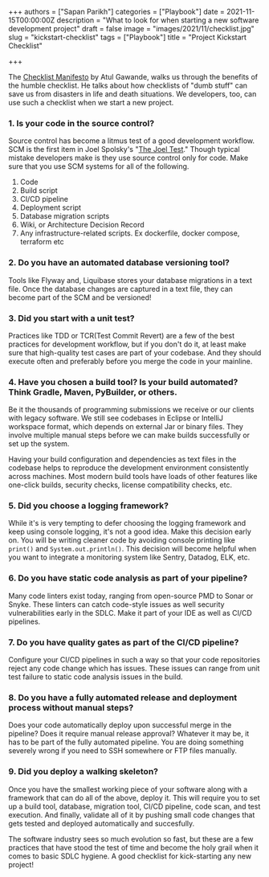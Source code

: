 +++
authors = ["Sapan Parikh"]
categories = ["Playbook"]
date = 2021-11-15T00:00:00Z
description = "What to look for when starting a new software development project"
draft = false
image = "images/2021/11/checklist.jpg"
slug = "kickstart-checklist"
tags = ["Playbook"]
title = "Project Kickstart Checklist"

+++

The [Checklist Manifesto](http://atulgawande.com/book/the-checklist-manifesto/) by Atul Gawande, walks us through the benefits of the humble checklist. He talks about how checklists of "dumb stuff"  can save us from disasters in life and death situations. We developers, too, can use such a checklist when we start a new project.

### 1. Is your code in the source control?
Source control has become a litmus test of a good development workflow. SCM is the first item in Joel Spolsky's "[The Joel Test](https://www.joelonsoftware.com/2000/08/09/the-joel-test-12-steps-to-better-code/)." Though typical mistake developers make is they use source control only for code. Make sure that you use SCM systems for all of the following.

1. Code
2. Build script
3. CI/CD pipeline
4. Deployment script
5. Database migration scripts
6. Wiki, or Architecture Decision Record
7. Any infrastructure-related scripts. Ex dockerfile, docker compose, terraform etc

### 2. Do you have an automated database versioning tool?
Tools like Flyway and, Liquibase stores your database migrations in a text file. Once the database changes are captured in a text file, they can become part of the SCM and be versioned!

### 3. Did you start with a unit test?
Practices like TDD or TCR(Test Commit Revert) are a few of the best practices for development workflow, but if you don't do it, at least make sure that high-quality test cases are part of your codebase. And they should execute often and preferably before you merge the code in your mainline.

### 4. Have you chosen a build tool? Is your build automated? Think Gradle, Maven, PyBuilder, or others.

Be it the thousands of programming submissions we receive or our clients with legacy software. We still see codebases in Eclipse or IntelliJ workspace format, which depends on external Jar or binary files. They involve multiple manual steps before we can make builds successfully or set up the system.

Having your build configuration and dependencies as text files in the codebase helps to reproduce the development environment consistently across machines. Most modern build tools have loads of other features like one-click builds, security checks, license compatibility checks, etc.

### 5. Did you choose a logging framework?


While it's is very tempting to defer choosing the logging framework and keep using console logging, it's not a good idea.
Make this decision early on. You will be writing cleaner code by avoiding console printing like `print()` and `System.out.println()`.
This decision will become helpful when you want to integrate a monitoring system like Sentry, Datadog, ELK, etc.

### 6. Do you have static code analysis as part of your pipeline?

Many code linters exist today, ranging from open-source PMD to Sonar or Snyke. These linters can catch code-style issues as well security vulnerabilities early in the SDLC. Make it part of your IDE as well as CI/CD pipelines.

### 7. Do you have quality gates as part of the CI/CD pipeline?
Configure your CI/CD pipelines in such a way so that your code repositories reject any code change which has issues. These issues can range from unit test failure to static code analysis issues in the build.

### 8. Do you have a fully automated release and deployment process without manual steps?
Does your code automatically deploy upon successful merge in the pipeline? Does it require manual release approval? Whatever it may be, it has to be part of the fully automated pipeline. You are doing something severely wrong if you need to SSH somewhere or FTP files manually.

### 9. Did you deploy a walking skeleton?
Once you have the smallest working piece of your software along with a framework that can do all of the above, deploy it. This will require you to set up a build tool, database, migration tool, CI/CD pipeline, code scan, and test execution.
And finally, validate all of it by pushing small code changes that gets tested and deployed automatically and succesfully.

The software industry sees so much evolution so fast, but these are a few practices that have stood the test of time and become the holy grail when it comes to basic SDLC hygiene. A good checklist for kick-starting any new project!
